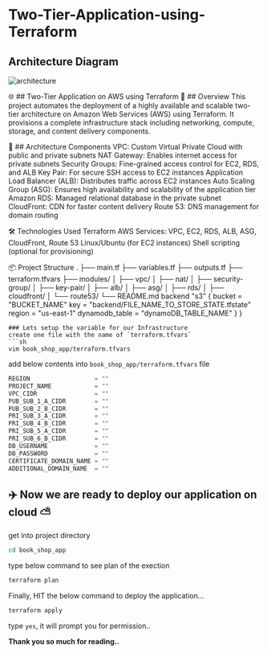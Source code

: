 # Two-Tier-Application-using-Terraform

## Architecture Diagram
![architecture](https://github.com/user-attachments/assets/811bba8d-c2c9-407a-a962-92f82d21941d)

🌐 ## Two-Tier Application on AWS using Terraform
📘 ## Overview
This project automates the deployment of a highly available and scalable two-tier architecture on Amazon Web Services (AWS) using Terraform. It provisions a complete infrastructure stack including networking, compute, storage, and content delivery components.

🧩 ## Architecture Components
VPC: Custom Virtual Private Cloud with public and private subnets
NAT Gateway: Enables internet access for private subnets
Security Groups: Fine-grained access control for EC2, RDS, and ALB
Key Pair: For secure SSH access to EC2 instances
Application Load Balancer (ALB): Distributes traffic across EC2 instances
Auto Scaling Group (ASG): Ensures high availability and scalability of the application tier
Amazon RDS: Managed relational database in the private subnet
CloudFront: CDN for faster content delivery
Route 53: DNS management for domain routing

🛠️ Technologies Used
Terraform
AWS Services: VPC, EC2, RDS, ALB, ASG, CloudFront, Route 53
Linux/Ubuntu (for EC2 instances)
Shell scripting (optional for provisioning)

📦 Project Structure
.
├── main.tf
├── variables.tf
├── outputs.tf
├── terraform.tfvars
├── modules/
│   ├── vpc/
│   ├── nat/
│   ├── security-group/
│   ├── key-pair/
│   ├── alb/
│   ├── asg/
│   ├── rds/
│   ├── cloudfront/
│   └── route53/
└── README.md
  backend "s3" {
    bucket = "BUCKET_NAME"
    key    = "backend/FILE_NAME_TO_STORE_STATE.tfstate"
    region = "us-east-1"
    dynamodb_table = "dynamoDB_TABLE_NAME"
  }
}
```
### Lets setup the variable for our Infrastructure
create one file with the name of `terraform.tfvars` 
```sh
vim book_shop_app/terraform.tfvars
```

add below contents into `book_shop_app/terraform.tfvars` file
```javascript
REGION                  = ""
PROJECT_NAME            = ""
VPC_CIDR                = ""
PUB_SUB_1_A_CIDR        = ""
PUB_SUB_2_B_CIDR        = ""
PRI_SUB_3_A_CIDR        = ""
PRI_SUB_4_B_CIDR        = ""
PRI_SUB_5_A_CIDR        = ""
PRI_SUB_6_B_CIDR        = ""
DB_USERNAME             = ""
DB_PASSWORD             = ""
CERTIFICATE_DOMAIN_NAME = ""
ADDITIONAL_DOMAIN_NAME  = ""


```

## ✈️ Now we are ready to deploy our application on cloud ⛅
get into project directory 
```sh
cd book_shop_app
```

type below command to see plan of the exection 
```sh
terraform plan
```

Finally, HIT the below command to deploy the application...
```sh
terraform apply 
```

type `yes`, it will prompt you for permission..

**Thank you so much for reading..**


